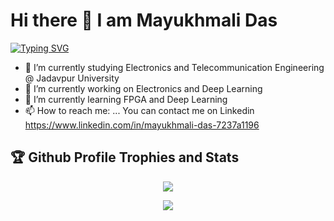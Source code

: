 # Hi there 👋 I am Mayukhmali Das 




[![Typing SVG](https://readme-typing-svg.herokuapp.com?duration=8000&lines=Electronics%2C+Aritficial+Intelligence)](https://git.io/typing-svg)

- 🌱 I’m currently studying Electronics and Telecommunication Engineering @ Jadavpur University
- 🔭 I’m currently working on Electronics and Deep Learning
- 🌱 I’m currently learning FPGA and Deep Learning
- 📫 How to reach me: ... You can contact me on Linkedin https://www.linkedin.com/in/mayukhmali-das-7237a1196

<h2>🏆 Github Profile Trophies and Stats</h2>

<p align="center">
  <img alig src="https://github-profile-trophy.vercel.app/?username=guilyx&column=8&rank=SSS,SS,S,AAA,AA,A,SECRET&theme=gruvbox&no-frame=true" />
</p>


<!--- ![Top Langs](https://github-readme-stats.vercel.app/api/top-langs/?username=Smartmayukh&layout=compact) --->

<p align="center">
  <img alig src="https://github-readme-streak-stats.herokuapp.com?user=Smartmayukh&theme=neon-palenight&hide_border=true" />
</p>




